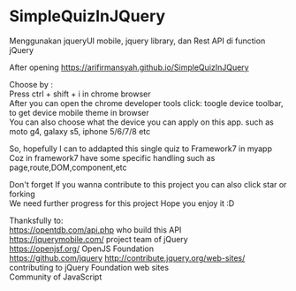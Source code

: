 # SimpleQuizInJQuery
Menggunakan jqueryUI mobile, jquery library, dan Rest API di function jQuery     
    
After opening https://arifirmansyah.github.io/SimpleQuizInJQuery    
    
Choose by :     
Press ctrl + shift + i in chrome browser    
After you can open the chrome developer tools click: toogle device toolbar, to get device mobile theme in browser    
You can also choose what the device you can apply on this app. such as moto g4, galaxy s5, iphone 5/6/7/8 etc    
    
So, hopefully I can to addapted this single quiz to Framework7 in myapp    
Coz in framework7 have some specific handling such as page,route,DOM,component,etc    
    
Don't forget If you wanna contribute to this project you can also click star or forking    
We need further progress for this project
Hope you enjoy it :D    
    
Thanksfully to:    
https://opentdb.com/api.php who build this API    
https://jquerymobile.com/ project team of jQuery    
https://openjsf.org/ OpenJS Foundation    
https://github.com/jquery 
http://contribute.jquery.org/web-sites/ contributing to jQuery Foundation web sites     
Community of JavaScript    
    
    
    
    
    
    
    
    
    
    
